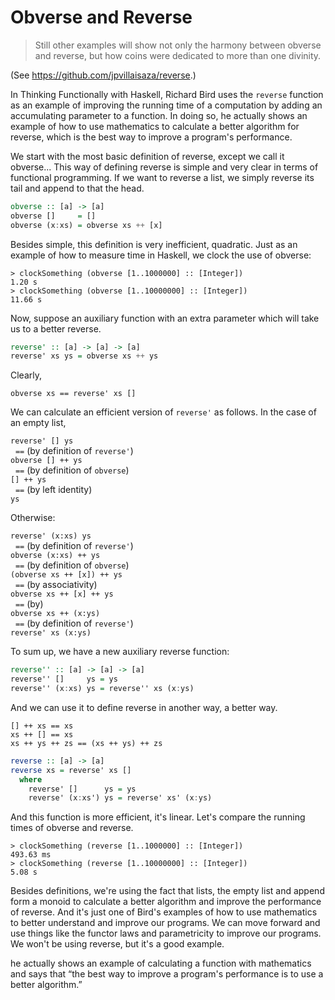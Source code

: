 Obverse and Reverse
===================

> Still other examples will show not only the harmony between obverse
> and reverse, but how coins were dedicated to more than one divinity.

(See <https://github.com/jpvillaisaza/reverse>.)

In Thinking Functionally with Haskell, Richard Bird uses the `reverse`
function as an example of improving the running time of a computation
by adding an accumulating parameter to a function. In doing so, he
actually shows an example of how to use mathematics to calculate a
better algorithm for reverse, which is the best way to improve a
program's performance.

We start with the most basic definition of reverse, except we call it
obverse... This way of defining reverse is simple and very clear in
terms of functional programming. If we want to reverse a list, we
simply reverse its tail and append to that the head.

```haskell
obverse :: [a] -> [a]
obverse []     = []
obverse (x:xs) = obverse xs ++ [x]
```

Besides simple, this definition is very inefficient, quadratic. Just
as an example of how to measure time in Haskell, we clock the use of
obverse:

```
> clockSomething (obverse [1..1000000] :: [Integer])
1.20 s
> clockSomething (obverse [1..10000000] :: [Integer])
11.66 s
```

Now, suppose an auxiliary function with an extra parameter which will
take us to a better reverse.

```haskell
reverse' :: [a] -> [a] -> [a]
reverse' xs ys = obverse xs ++ ys
```

Clearly,

```
obverse xs == reverse' xs []
```

We can calculate an efficient version of `reverse'` as follows. In the
case of an empty list,


`reverse' [] ys`  
&nbsp;&nbsp;`==` (by definition of `reverse'`)  
`obverse [] ++ ys`  
&nbsp;&nbsp;`==` (by definition of `obverse`)  
`[] ++ ys`  
&nbsp;&nbsp;`==` (by left identity)  
`ys`

Otherwise:

`reverse' (x:xs) ys`  
&nbsp;&nbsp;`==` (by definition of `reverse'`)  
`obverse (x:xs) ++ ys`  
&nbsp;&nbsp;`==` (by definition of `obverse`)  
`(obverse xs ++ [x]) ++ ys`  
&nbsp;&nbsp;`==` (by associativity)  
`obverse xs ++ [x] ++ ys`  
&nbsp;&nbsp;`==` (by)  
`obverse xs ++ (x:ys)`  
&nbsp;&nbsp;`==` (by definition of `reverse'`)  
`reverse' xs (x:ys)`

To sum up, we have a new auxiliary reverse function:

```haskell
reverse'' :: [a] -> [a] -> [a]
reverse'' []     ys = ys
reverse'' (x:xs) ys = reverse'' xs (x:ys)
```

And we can use it to define reverse in another way, a better way.

```
[] ++ xs == xs
xs ++ [] == xs
xs ++ ys ++ zs == (xs ++ ys) ++ zs
```

```haskell
reverse :: [a] -> [a]
reverse xs = reverse' xs []
  where
    reverse' []      ys = ys
    reverse' (x:xs') ys = reverse' xs' (x:ys)
```

And this function is more efficient, it's linear. Let's compare the
running times of obverse and reverse.

```
> clockSomething (reverse [1..1000000] :: [Integer])
493.63 ms
> clockSomething (reverse [1..10000000] :: [Integer])
5.08 s
```

Besides definitions, we're using the fact that lists, the empty list
and append form a monoid to calculate a better algorithm and improve
the performance of reverse. And it's just one of Bird's examples of
how to use mathematics to better understand and improve our programs.
We can move forward and use things like the functor laws and
parametricity to improve our programs. We won't be using reverse, but
it's a good example.

he actually shows an example of calculating a function with
mathematics and says that “the best way to improve a program's
performance is to use a better algorithm.”
